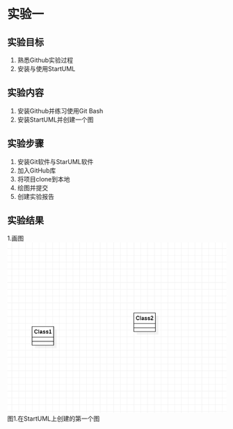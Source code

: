 # 实验一

## 实验目标

1. 熟悉Github实验过程
2. 安装与使用StartUML

## 实验内容

1. 安装Github并练习使用Git Bash
2. 安装StartUML并创建一个图

## 实验步骤

1. 安装Git软件与StarUML软件
2. 加入GitHub库
3. 将项目clone到本地
3. 绘图并提交
4. 创建实验报告

## 实验结果
1.画图
![第一个UML图](./model1.jpg)  
图1.在StartUML上创建的第一个图
